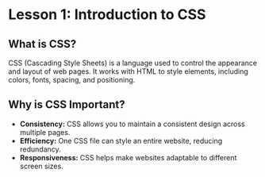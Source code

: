 # **Lesson 1: Introduction to CSS**

## **What is CSS?**

CSS (Cascading Style Sheets) is a language used to control the appearance and layout of web pages. It works with HTML to style elements, including colors, fonts, spacing, and positioning.


## **Why is CSS Important?**

-   **Consistency:** CSS allows you to maintain a consistent design across multiple pages.
-   **Efficiency:** One CSS file can style an entire website, reducing redundancy.
-   **Responsiveness:** CSS helps make websites adaptable to different screen sizes.


<!--stackedit_data:
eyJoaXN0b3J5IjpbMjEwMjc5MzgyMSwtMjA4ODc0NjYxMl19
-->
